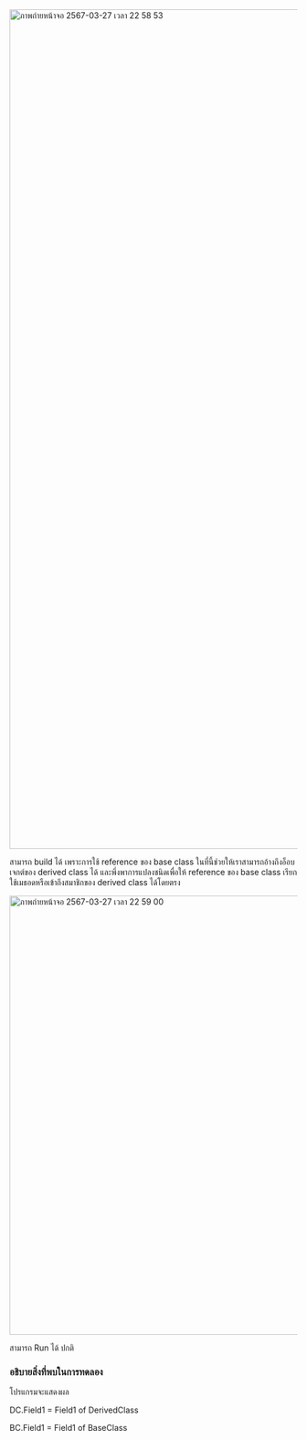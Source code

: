<img width="1470" alt="ภาพถ่ายหน้าจอ 2567-03-27 เวลา 22 58 53" src="https://github.com/omelaweng/03376836-OOP-2566-Lab-08/assets/144561325/d9b5020e-4417-47a2-9f8c-c2906ba90fd3">

สามารถ build ได้ เพราะการใช้ reference ของ base class ในที่นี้ช่วยให้เราสามารถอ้างถึงอ็อบเจกต์ของ derived class ได้ และพึ่งพาการแปลงชนิดเพื่อให้ reference ของ base class เรียกใช้เมธอดหรือเข้าถึงสมาชิกของ derived class ได้โดยตรง


<img width="769" alt="ภาพถ่ายหน้าจอ 2567-03-27 เวลา 22 59 00" src="https://github.com/omelaweng/03376836-OOP-2566-Lab-08/assets/144561325/240191f1-6415-4b8a-8c25-9a37ca44246d">

สามารถ Run ได้ ปกติ
### อธิบายสิ่งที่พบในการทดลอง
โปรแกรมจะแสดงผล

DC.Field1 = Field1 of DerivedClass

BC.Field1 = Field1 of BaseClass
